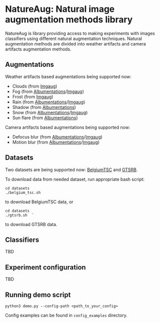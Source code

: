 # NatureAug: Natural image augmentation methods library

NatureAug is library providing access to making experiments with images classifiers using different natural augmentation techniques. Natural augmentation methods are divided into weather artifacts and camera artifacts augmentation methods.

## Augmentations

Weather artifacts based augmentations being supported now:
- Clouds (from [Imgaug](https://imgaug.readthedocs.io/en/latest/source/api_augmenters_weather.html#imgaug.augmenters.weather.Clouds))
- Fog (from [Albumentations](https://albumentations.ai/docs/api-reference/augmentations/transforms/#RandomFog)/[Imgaug](https://imgaug.readthedocs.io/en/latest/source/api_augmenters_weather.html#imgaug.augmenters.weather.Fog))
- Frost (from [Imgaug](https://imgaug.readthedocs.io/en/latest/source/api_augmenters_imgcorruptlike.html#imgaug.augmenters.imgcorruptlike.Frost))
- Rain (from [Albumentations](https://albumentations.ai/docs/api-reference/augmentations/transforms/#RandomRain)/[Imgaug](https://imgaug.readthedocs.io/en/latest/source/api_augmenters_weather.html#imgaug.augmenters.weather.Rain))
- Shadow (from [Albumentations](https://albumentations.ai/docs/api-reference/augmentations/transforms/#RandomShadow))
- Snow (from [Albumentations](https://albumentations.ai/docs/api-reference/augmentations/transforms/#RandomSnow)/[Imgaug](https://imgaug.readthedocs.io/en/latest/source/api_augmenters_weather.html#imgaug.augmenters.weather.Snowflakes))
- Sun flare (from [Albumentations](https://albumentations.ai/docs/api-reference/augmentations/transforms/#RandomSunFlare))

Camera artifacts based augmentations being supported now:
- Defocus blur (from [Albumentations](https://albumentations.ai/docs/api-reference/augmentations/blur/transforms/#Defocus)/[Imgaug](https://imgaug.readthedocs.io/en/latest/source/api_augmenters_imgcorruptlike.html#imgaug.augmenters.imgcorruptlike.DefocusBlur))
- Motion blur (from [Albumentations](https://albumentations.ai/docs/api-reference/augmentations/blur/transforms/#MotionBlur)/[Imgaug](https://imgaug.readthedocs.io/en/latest/source/api_augmenters_imgcorruptlike.html#imgaug.augmenters.imgcorruptlike.MotionBlur))

## Datasets

Two datasets are being supported now: [BelgiumTSC](https://btsd.ethz.ch/shareddata/) and [GTSRB](https://benchmark.ini.rub.de/gtsrb_dataset.html).

To download data from needed dataset, run appropriate bash script:
```
cd datasets
./belgium_tsc.sh
```

to download BelgiumTSC data, or
```
cd datasets
./gtsrb.sh  `
```
to download GTSRB data.

## Classifiers

TBD

## Experiment configuration

TBD

## Running demo script

```
python3 demo.py --config-path <path_to_your_config>
```
Config examples can be found in `config_examples` directory.

